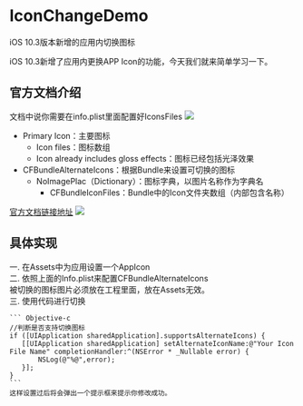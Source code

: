 # IconChangeDemo
iOS 10.3版本新增的应用内切换图标

iOS 10.3新增了应用内更换APP Icon的功能，今天我们就来简单学习一下。
## 官方文档介绍
文档中说你需要在info.plist里面配置好IconsFiles
![](media/14910267211434/14915340568343.jpg)
* Primary Icon：主要图标
    * Icon files：图标数组
    * Icon already includes gloss effects：图标已经包括光泽效果
* CFBundleAlternateIcons：根据Bundle来设置可切换的图标
    * NoImagePlac（Dictionary）：图标字典，以图片名称作为字典名
        * CFBundleIconFiles：Bundle中的Icon文件夹数组（内部包含名称）

[官方文档链接地址](https://developer.apple.com/library/content/documentation/General/Reference/InfoPlistKeyReference/Articles/CoreFoundationKeys.html#//apple_ref/doc/uid/TP40009249-SW14)
![](media/14910267211434/14915349142086.png)

## 具体实现
一. 在Assets中为应用设置一个AppIcon <br>
二. 依照上面的Info.plist来配置CFBundleAlternateIcons<br>
    被切换的图标图片必须放在工程里面，放在Assets无效。<br>
三. 使用代码进行切换

    ``` Objective-c
    //判断是否支持切换图标
    if ([UIApplication sharedApplication].supportsAlternateIcons) {
       [[UIApplication sharedApplication] setAlternateIconName:@"Your Icon File Name" completionHandler:^(NSError * _Nullable error) {
           NSLog(@"%@",error);
       }];
    }
    ```
    这样设置过后将会弹出一个提示框来提示你修改成功。
